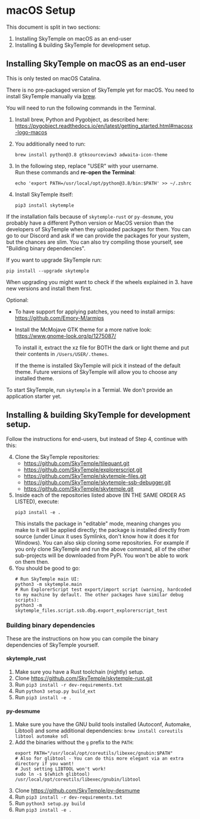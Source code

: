 macOS Setup
===========

This document is split in two sections:
1. Installing SkyTemple on macOS as an end-user
2. Installing & building SkyTemple for development setup.

Installing SkyTemple on macOS as an end-user
--------------------------------------------
This is only tested on macOS Catalina.

There is no pre-packaged version of SkyTemple yet for macOS. You need to install SkyTemple
manually via [brew](https://brew.sh/).

You will need to run the following commands in the Terminal.

1. Install brew, Python and Pygobject, as described here:  
   https://pygobject.readthedocs.io/en/latest/getting_started.html#macosx-logo-macos
   
2. You additionally need to run: 
   ```
   brew install python@3.8 gtksourceview3 adwaita-icon-theme
   ```
2. In the following step, replace "USER" with your username.  
   Run these commands and **re-open the Terminal**:
   ```
   echo 'export PATH=/usr/local/opt/python@3.8/bin:$PATH' >> ~/.zshrc
   ```
2. Install SkyTemple itself:
   ```
   pip3 install skytemple
   ```
   
If the installation fails because of ``skytemple-rust`` or ``py-desmume``, you probably have a different
Python version or MacOS version than the developers of SkyTemple when they uploaded packages for them.
You can go to our Discord and ask if we can provide the packages for your system, but the chances are slim.
You can also try compiling those yourself, see "Building binary dependencies".

If you want to upgrade SkyTemple run:
```
pip install --upgrade skytemple
```
When upgrading you might want to check if the wheels explained in 3. have new versions and
install them first.

Optional:
- To have support for applying patches, you need to install armips:  
  https://github.com/Emory-M/armips
- Install the McMojave GTK theme for a more native look:  
  https://www.gnome-look.org/p/1275087/  
  
  To install it, extract the xz file for BOTH the dark or light theme and put their contents in `/Users/USER/.themes`.
  
  If the theme is installed SkyTemple will pick it instead of the default theme. 
  Future versions of SkyTemple will allow you to choose any installed theme.


To start SkyTemple, run `skytemple` in a Termial. We don't provide an application starter yet.

Installing & building SkyTemple for development setup.
------------------------------------------------------

Follow the instructions for end-users, but instead of Step 4, continue with this:

4. Clone the SkyTemple repositories:
   - https://github.com/SkyTemple/tilequant.git
   - https://github.com/SkyTemple/explorerscript.git
   - https://github.com/SkyTemple/skytemple-files.git
   - https://github.com/SkyTemple/skytemple-ssb-debugger.git
   - https://github.com/SkyTemple/skytemple.git
5. Inside each of the repositories listed above (IN THE SAME ORDER AS LISTED), execute:
   ```
   pip3 install -e .
   ```
   This installs the package in "editable" mode, meaning changes you make to it will be applied directly; 
   the package is installed directly from source (under Linux it uses Symlinks, don't know how it does it for Windows).
   You can also skip cloning some repositories. For example if you only clone SkyTemple and run the above command,
   all of the other sub-projects will be downloaded from PyPi. You won't be able to work on them then.
6. You should be good to go:
   ```
   # Run SkyTemple main UI:
   python3 -m skytemple.main
   # Run ExplorerScript test export/import script (warning, hardcoded to my machine by default. The other packages have similar debug scripts):
   python3 -m skytemple_files.script.ssb.dbg.export_explorerscript_test
   ```


### Building binary dependencies
These are the instructions on how you can compile the binary dependencies of SkyTemple yourself.

#### skytemple_rust
1. Make sure you have a Rust toolchain (nightly) setup.
2. Clone https://github.com/SkyTemple/skytemple-rust.git
3. Run `pip3 install -r dev-requirements.txt `
3. Run `python3 setup.py build_ext`
3. Run `pip3 install -e . `

#### py-desmume
1. Make sure you have the GNU build tools installed (Autoconf, Automake, Libtool) and some additional dependencies:
   ``brew install coreutils libtool automake sdl``
1. Add the binaries without the ``g`` prefix to the ``PATH``:
   ```
   export PATH="/usr/local/opt/coreutils/libexec/gnubin:$PATH"
   # Also for glibtool - You can do this more elegant via an extra directory if you want! 
   # Just setting LIBTOOL won't work!
   sudo ln -s $(which glibtool) /usr/local/opt/coreutils/libexec/gnubin/libtool
   ```
2. Clone https://github.com/SkyTemple/py-desmume
3. Run `pip3 install -r dev-requirements.txt `
3. Run `python3 setup.py build`
3. Run `pip3 install -e . `
